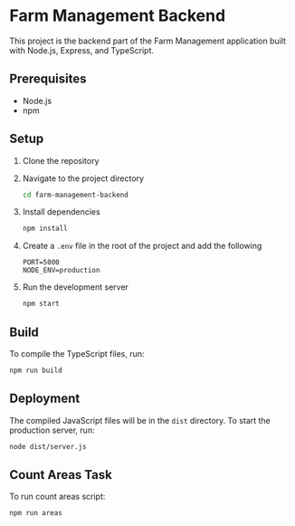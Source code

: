 
# Farm Management Backend

This project is the backend part of the Farm Management application built with Node.js, Express, and TypeScript.

## Prerequisites

- Node.js
- npm

## Setup

1. Clone the repository
2. Navigate to the project directory

   ```sh
   cd farm-management-backend
   ```

3. Install dependencies

   ```sh
   npm install
   ```

4. Create a `.env` file in the root of the project and add the following

   ```env
   PORT=5000
   NODE_ENV=production
   ```

5. Run the development server

   ```sh
   npm start
   ```

## Build

To compile the TypeScript files, run:

```sh
npm run build
```

## Deployment

The compiled JavaScript files will be in the `dist` directory. To start the production server, run:

```sh
node dist/server.js
```

## Count Areas Task

To run count areas script:

```sh
npm run areas
```